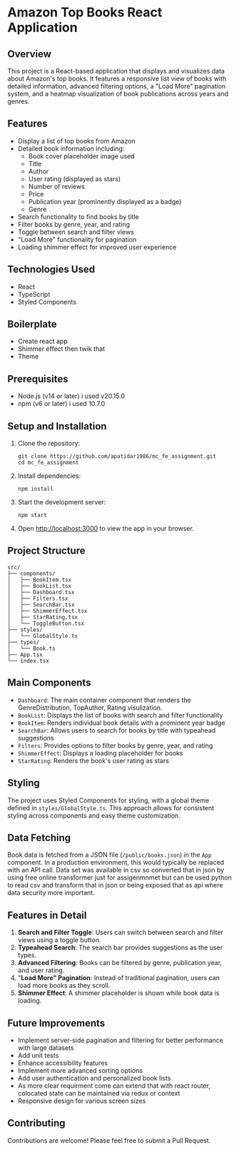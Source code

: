 # Amazon Top Books React Application

## Overview

This project is a React-based application that displays and visualizes data about Amazon's top books. It features a responsive list view of books with detailed information, advanced filtering options, a "Load More" pagination system, and a heatmap visualization of book publications across years and genres.

## Features

- Display a list of top books from Amazon
- Detailed book information including:
  - Book cover placeholder image used
  - Title
  - Author
  - User rating (displayed as stars)
  - Number of reviews
  - Price
  - Publication year (prominently displayed as a badge)
  - Genre
- Search functionality to find books by title
- Filter books by genre, year, and rating
- Toggle between search and filter views
- "Load More" functionality for pagination
- Loading shimmer effect for improved user experience

## Technologies Used

- React
- TypeScript
- Styled Components

## Boilerplate

- Create react app
- Shimmer effect then twik that
- Theme

## Prerequisites

- Node.js (v14 or later) i used v20.15.0
- npm (v6 or later) i used 10.7.0

## Setup and Installation

1. Clone the repository:

   ```
   git clone https://github.com/apatidar1986/mc_fe_assignment.git
   cd mc_fe_assignment
   ```

2. Install dependencies:

   ```
   npm install
   ```

3. Start the development server:

   ```
   npm start
   ```

4. Open [http://localhost:3000](http://localhost:3000) to view the app in your browser.

## Project Structure

```
src/
├── components/
│   ├── BookItem.tsx
│   ├── BookList.tsx
│   ├── Dashboard.tsx
│   ├── Filters.tsx
│   ├── SearchBar.tsx
│   ├── ShimmerEffect.tsx
│   ├── StarRating.tsx
│   └── ToggleButton.tsx
├── styles/
│   └── GlobalStyle.ts
├── types/
│   └── Book.ts
├── App.tsx
└── index.tsx
```

## Main Components

- `Dashboard`: The main container component that renders the GenreDistribution, TopAuthor, Rating visulization.
- `BookList`: Displays the list of books with search and filter functionality
- `BookItem`: Renders individual book details with a prominent year badge
- `SearchBar`: Allows users to search for books by title with typeahead suggestions
- `Filters`: Provides options to filter books by genre, year, and rating
- `ShimmerEffect`: Displays a loading placeholder for books
- `StarRating`: Renders the book's user rating as stars

## Styling

The project uses Styled Components for styling, with a global theme defined in `styles/GlobalStyle.ts`. This approach allows for consistent styling across components and easy theme customization.

## Data Fetching

Book data is fetched from a JSON file (`/public/books.json`) in the `App` component. In a production environment, this would typically be replaced with an API call.
Data set was available in csv so converted that in json by using free online transformer just for assigenmnmet but can be used python to read csv and transform that in json or being exposed that as api where data security more important.

## Features in Detail

1. **Search and Filter Toggle**: Users can switch between search and filter views using a toggle button.
2. **Typeahead Search**: The search bar provides suggestions as the user types.
3. **Advanced Filtering**: Books can be filtered by genre, publication year, and user rating.
4. "**Load More" Pagination**: Instead of traditional pagination, users can load more books as they scroll.
5. **Shimmer Effect**: A shimmer placeholder is shown while book data is loading.

## Future Improvements

- Implement server-side pagination and filtering for better performance with large datasets
- Add unit tests
- Enhance accessibility features
- Implement more advanced sorting options
- Add user authentication and personalized book lists
- As more clear requirment come can extend that with react router, colocated state can be maintained via redux or context
- Responsive design for various screen sizes

## Contributing

Contributions are welcome! Please feel free to submit a Pull Request.
